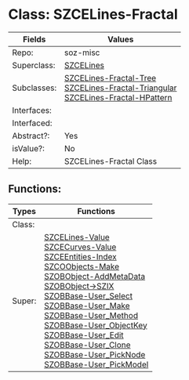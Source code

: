 
# Class:	SZCELines-Fractal

| Fields | Values |
| --------- | --------- |
| Repo: | soz-misc |
| Superclass: | [SZCELines](SZCELines.html) |
| Subclasses: | [SZCELines-Fractal-Tree](SZCELines-Fractal-Tree.html) <br> [SZCELines-Fractal-Triangular](SZCELines-Fractal-Triangular.html) <br> [SZCELines-Fractal-HPattern](SZCELines-Fractal-HPattern.html) |
| Interfaces: |  |
| Interfaced: |  |
| Abstract?: | Yes |
| isValue?: | No |
| Help: | SZCELines-Fractal Class |


## Functions:

| Types | Functions |
| --------- | --------- |
| Class: |  |
| Super: | [SZCELines-Value](SZCELines.html) <br> [SZCECurves-Value](SZCECurves.html) <br> [SZCEEntities-Index](SZCEEntities.html) <br> [SZCOObjects-Make](SZCOObjects.html) <br> [SZOBObject-AddMetaData](SZOBObject.html) <br> [SZOBObject->SZIX](SZOBObject.html) <br> [SZOBBase-User_Select](SZOBBase.html) <br> [SZOBBase-User_Make](SZOBBase.html) <br> [SZOBBase-User_Method](SZOBBase.html) <br> [SZOBBase-User_ObjectKey](SZOBBase.html) <br> [SZOBBase-User_Edit](SZOBBase.html) <br> [SZOBBase-User_Clone](SZOBBase.html) <br> [SZOBBase-User_PickNode](SZOBBase.html) <br> [SZOBBase-User_PickModel](SZOBBase.html) |


